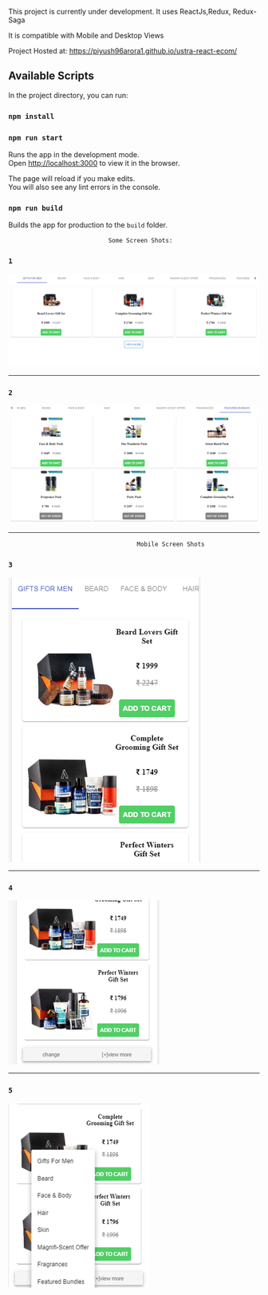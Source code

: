 This project is currently under development.
It uses ReactJs,Redux, Redux-Saga

It is compatible with Mobile and Desktop Views

Project Hosted at: https://piyush96arora1.github.io/ustra-react-ecom/

## Available Scripts

In the project directory, you can run:
### `npm install`

### `npm run start`

Runs the app in the development mode.<br>
Open [http://localhost:3000](http://localhost:3000) to view it in the browser.

The page will reload if you make edits.<br>
You will also see any lint errors in the console.


### `npm run build`

Builds the app for production to the `build` folder.<br>

                                Some Screen Shots:
### `1`
![alt text](https://github.com/piyush96arora1/ustra-react-ecom/blob/master/public/Capture1.PNG)

-------------------------------------------------------------------------------------------------------------

### `2`
![alt text](https://github.com/piyush96arora1/ustra-react-ecom/blob/master/public/Capture2.PNG)


-------------------------------------------------------------------------------------------------------------------------------------                                           
                                        Mobile Screen Shots
### `3`
![alt text](https://github.com/piyush96arora1/ustra-react-ecom/blob/master/public/Capture3.PNG)


-------------------------------------------------------------------------------------------------------------------------------------  

### `4`
![alt text](https://github.com/piyush96arora1/ustra-react-ecom/blob/master/public/Capture4.PNG)


-------------------------------------------------------------------------------------------------------------------------------------  

### `5`
![alt text](https://github.com/piyush96arora1/ustra-react-ecom/blob/master/public/Capture5.PNG)

